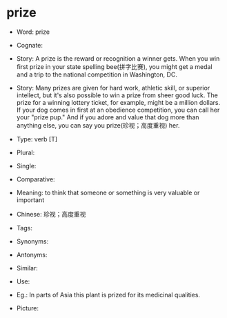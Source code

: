 # prize

- Word: prize
- Cognate: 
- Story: A prize is the reward or recognition a winner gets. When you win first prize in your state spelling bee(拼字比赛), you might get a medal and a trip to the national competition in Washington, DC.
- Story: Many prizes are given for hard work, athletic skill, or superior intellect, but it's also possible to win a prize from sheer good luck. The prize for a winning lottery ticket, for example, might be a million dollars. If your dog comes in first at an obedience competition, you can call her your "prize pup." And if you adore and value that dog more than anything else, you can say you prize(珍视；高度重视) her.

- Type: verb [T]
- Plural: 
- Single: 
- Comparative: 
- Meaning: to think that someone or something is very valuable or important
- Chinese: 珍视；高度重视
- Tags: 
- Synonyms: 
- Antonyms: 
- Similar: 
- Use: 
- Eg.: In parts of Asia this plant is prized for its medicinal qualities.
- Picture: 

